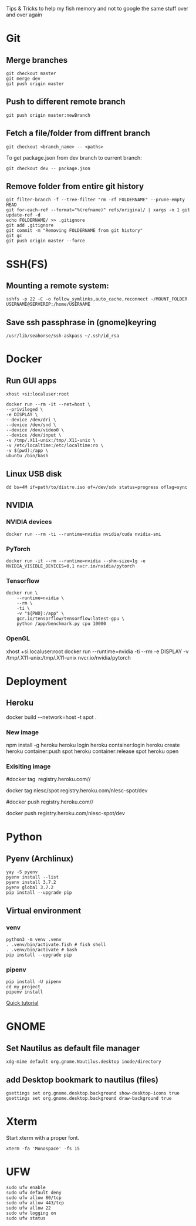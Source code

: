 Tips &amp; Tricks to help my fish memory and not to google the same stuff over and over again
# Git
## Merge branches
```
git checkout master
git merge dev
git push origin master
```

## Push to different remote branch
```
git push origin master:newBranch
```

## Fetch a file/folder from diffrent branch
```
git checkout <branch_name> -- <paths>
```

To get package.json from dev branch to current branch:
```
git checkout dev -- package.json
```


## Remove folder from entire git history

```
git filter-branch -f --tree-filter "rm -rf FOLDERNAME" --prune-empty HEAD
git for-each-ref --format="%(refname)" refs/original/ | xargs -n 1 git update-ref -d
echo FOLDERNAME/ >> .gitignore
git add .gitignore
git commit -m "Removing FOLDERNAME from git history"
git gc
git push origin master --force
```

# SSH(FS)

## Mounting a remote system:

```
sshfs -p 22 -C -o follow_symlinks,auto_cache,reconnect ~/MOUNT_FOLDER USERNAME@SERVERIP:/home/USERNAME
```

## Save ssh passphrase in (gnome)keyring

```
/usr/lib/seahorse/ssh-askpass ~/.ssh/id_rsa
```


# Docker

## Run GUI apps

```
xhost +si:localuser:root
```

```
docker run --rm -it --net=host \
--privileged \
-e DISPLAY \
--device /dev/dri \
--device /dev/snd \
--device /dev/video0 \
--device /dev/input \
-v /tmp/.X11-unix:/tmp/.X11-unix \
-v /etc/localtime:/etc/localtime:ro \
-v $(pwd):/app \
ubuntu /bin/bash
```

## Linux USB disk
```
dd bs=4M if=path/to/distro.iso of=/dev/sdx status=progress oflag=sync
```

## NVIDIA

### NVIDIA devices
```
docker run --rm -ti --runtime=nvidia nvidia/cuda nvidia-smi
```

### PyTorch
```
docker run -it --rm --runtime=nvidia --shm-size=1g -e NVIDIA_VISIBLE_DEVICES=0,1 nvcr.io/nvidia/pytorch
```

### Tensorflow
```
docker run \
    --runtime=nvidia \
    --rm \
    -ti \
    -v "${PWD}:/app" \
    gcr.io/tensorflow/tensorflow:latest-gpu \
    python /app/benchmark.py cpu 10000
```

### OpenGL
xhost +si:localuser:root
docker run --runtime=nvidia -ti --rm -e DISPLAY -v /tmp/.X11-unix:/tmp/.X11-unix nvcr.io/nvidia/pytorch


# Deployment

## Heroku

docker build --network=host -t spot .

### New image

npm install -g heroku
heroku login
heroku container:login
heroku create
heroku container:push spot
heroku container:release spot
heroku open

### Exisiting image

#docker tag <image> registry.heroku.com/<app>/<process-type>

docker tag nlesc/spot registry.heroku.com/nlesc-spot/dev   

#docker push registry.heroku.com/<app>/<process-type>

docker push registry.heroku.com/nlesc-spot/dev




# Python

## Pyenv (Archlinux)
```
yay -S pyenv
pyenv install --list
pyenv install 3.7.2
pyenv global 3.7.2
pip install --upgrade pip
```

## Virtual environment
### venv
```
python3 -m venv .venv
. .venv/bin/activate.fish # fish shell
. .venv/bin/activate # bash
pip install --upgrade pip
```

### pipenv
```
pip install -U pipenv
cd my_project
pipenv install
```
[Quick tutorial](https://hackernoon.com/reaching-python-development-nirvana-bb5692adf30c?gi=1588ba978f78)



# GNOME
## Set Nautilus as default file manager
```
xdg-mime default org.gnome.Nautilus.desktop inode/directory
```
## add Desktop bookmark to nautilus (files)
```
gsettings set org.gnome.desktop.background show-desktop-icons true
gsettings set org.gnome.desktop.background draw-background true
```


# Xterm
Start xterm with a proper font.
```
xterm -fa 'Monospace' -fs 15
```

# UFW
```
sudo ufw enable
sudo ufw default deny
sudo ufw allow 80/tcp
sudo ufw allow 443/tcp
sudo ufw allow 22
sudo ufw logging on
sudo ufw status
```
